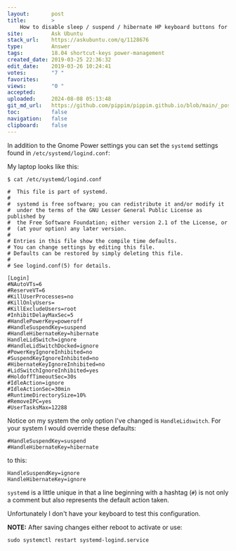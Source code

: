 ```yaml
---
layout:       post
title:        >
    How to disable sleep / suspend / hibernate HP keyboard buttons for Ubuntu 18.04?
site:         Ask Ubuntu
stack_url:    https://askubuntu.com/q/1128676
type:         Answer
tags:         18.04 shortcut-keys power-management
created_date: 2019-03-25 22:36:32
edit_date:    2019-03-26 10:24:41
votes:        "7 "
favorites:    
views:        "0 "
accepted:     
uploaded:     2024-08-08 05:13:48
git_md_url:   https://github.com/pippim/pippim.github.io/blob/main/_posts/2019/2019-03-25-How-to-disable-sleep-_-suspend-_-hibernate-HP-keyboard-buttons-for-Ubuntu-18.04_.md
toc:          false
navigation:   false
clipboard:    false
---
```


In addition to the Gnome Power settings you can set the `systemd` settings found in `/etc/systemd/logind.conf`:

My laptop looks like this:

``` 
$ cat /etc/systemd/logind.conf

#  This file is part of systemd.
#
#  systemd is free software; you can redistribute it and/or modify it
#  under the terms of the GNU Lesser General Public License as published by
#  the Free Software Foundation; either version 2.1 of the License, or
#  (at your option) any later version.
#
# Entries in this file show the compile time defaults.
# You can change settings by editing this file.
# Defaults can be restored by simply deleting this file.
#
# See logind.conf(5) for details.

[Login]
#NAutoVTs=6
#ReserveVT=6
#KillUserProcesses=no
#KillOnlyUsers=
#KillExcludeUsers=root
#InhibitDelayMaxSec=5
#HandlePowerKey=poweroff
#HandleSuspendKey=suspend
#HandleHibernateKey=hibernate
HandleLidSwitch=ignore
#HandleLidSwitchDocked=ignore
#PowerKeyIgnoreInhibited=no
#SuspendKeyIgnoreInhibited=no
#HibernateKeyIgnoreInhibited=no
#LidSwitchIgnoreInhibited=yes
#HoldoffTimeoutSec=30s
#IdleAction=ignore
#IdleActionSec=30min
#RuntimeDirectorySize=10%
#RemoveIPC=yes
#UserTasksMax=12288
```

Notice on my system the only option I've changed is `HandleLidswitch`. For your system I would override these defaults:

``` 
#HandleSuspendKey=suspend
#HandleHibernateKey=hibernate
```

to this:

``` 
HandleSuspendKey=ignore
HandleHibernateKey=ignore
```

`systemd` is a little unique in that a line beginning with a hashtag (`#`) is not only a comment but also represents the default action taken.

Unfortunately I don't have your keyboard to test this configuration.

**NOTE:** After saving changes either reboot to activate or use:

``` 
sudo systemctl restart systemd-logind.service
```
